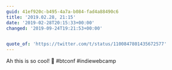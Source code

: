 ```yaml
---
guid: 41ef920c-b495-4a7a-b084-fad4a88490c6
title: '2019.02.28, 21:15'
date: '2019-02-28T20:15:33+00:00'
changed: '2019-09-24T19:21:53+00:00'


quote_of: 'https://twitter.com/t/status/1100847801435672577'
---
```


Ah this is so cool! 🎉
#btconf #indiewebcamp 
